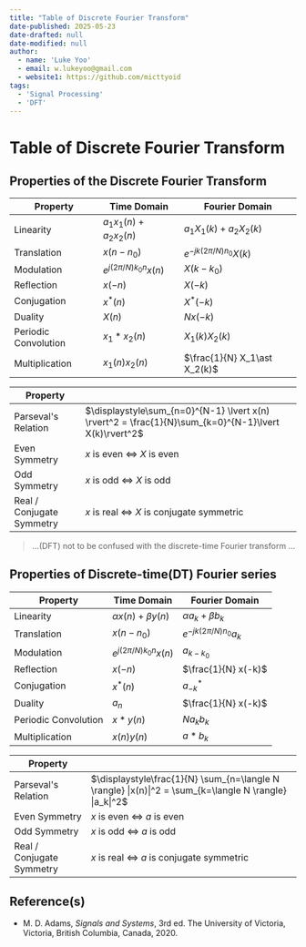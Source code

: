 ```yaml
---
title: "Table of Discrete Fourier Transform"
date-published: 2025-05-23
date-drafted: null
date-modified: null
author:
  - name: 'Luke Yoo'
  - email: w.lukeyoo@gmail.com
  - website1: https://github.com/micttyoid
tags:
  - 'Signal Processing'
  - 'DFT'
---
```


# Table of Discrete Fourier Transform

## Properties of the Discrete Fourier Transform

| Property           | Time Domain               | Fourier Domain     |
|--------------------|---------------------------|--------------------|
| Linearity          | $a_1 x_1(n) + a_2 x_2(n)$ |$a_1 X_1(k)+ a_2 X_2(k)$|
| Translation        | $x(n- n_0)$               | $e^{-j k(2\pi/N)n_0} X(k)$|
| Modulation         | $e^{j (2\pi/N)k_0 n} x(n)$| $X(k - k_0)$       |
| Reflection         | $x(-n)$                   | $X(-k)$            |
| Conjugation        | $x^*(n)$                  | $X^*(-k)$          |
| Duality            | $X(n)$                    | $Nx(-k)$           |
|Periodic Convolution| $x_1\ast x_2(n)$          | $X_1(k) X_2(k)$    |
| Multiplication     | $x_1(n) x_2(n)$           | $\frac{1}{N} X_1\ast X_2(k)$|

| Property              |                               |
|-----------------------|-------------------------------|
| Parseval's Relation   | $\displaystyle\sum_{n=0}^{N-1} \lvert x(n) \rvert^2 = \frac{1}{N}\sum_{k=0}^{N-1}\lvert X(k)\rvert^2$ |
| Even Symmetry         | $x$ is even $\Leftrightarrow$ $X$ is even |
| Odd Symmetry          | $x$ is odd $\Leftrightarrow$ $X$ is odd   |
|Real / Conjugate Symmetry| $x$ is real $\Leftrightarrow$ $X$ is conjugate symmetric |

> ...(DFT) not to be confused with the discrete-time Fourier transform ...

## Properties of Discrete-time(DT) Fourier series

| Property                  | Time Domain                     | Fourier Domain                     |
|---------------------------|----------------------------------|-------------------------------------|
| Linearity                 | $\alpha x(n) + \beta y(n)$       | $\alpha a_k + \beta b_k$ |
| Translation               | $x(n - n_0)$                    | $e^{-j k (2\pi/N)n_0} a_k$ |
| Modulation                | $e^{j (2\pi/N)k_0 n} x(n)$      | $a_{k-k_0}$ |
| Reflection                | $x(-n)$                         | $\frac{1}{N} x(-k)$ |
| Conjugation               | $x^*(n)$                        | $a^*_{-k}$ |
| Duality                   | $a_n$                           | $\frac{1}{N} x(-k)$ |
| Periodic Convolution      | $x \ast y(n)$            | $N a_k b_k$ |
| Multiplication            | $x(n) y(n)$                     | $a \ast b_k$ |

| Property                  |                                        |
|---------------------------|----------------------------------------| 
| Parseval's Relation       | $\displaystyle\frac{1}{N} \sum_{n=\langle N \rangle} \|x(n)\|^2 = \sum_{k=\langle N \rangle} \|a_k\|^2$ 
| Even Symmetry             | $x$ is even $\Leftrightarrow$ $a$ is even |                                 
| Odd Symmetry              | $x$ is odd $\Leftrightarrow$ $a$ is odd   |                                 
| Real / Conjugate Symmetry   | $x$ is real $\Leftrightarrow$ $a$ is conjugate symmetric |

## Reference(s)

- M. D. Adams, _Signals and Systems_, 3rd ed. The University of Victoria, Victoria, British Columbia, Canada, 2020.




